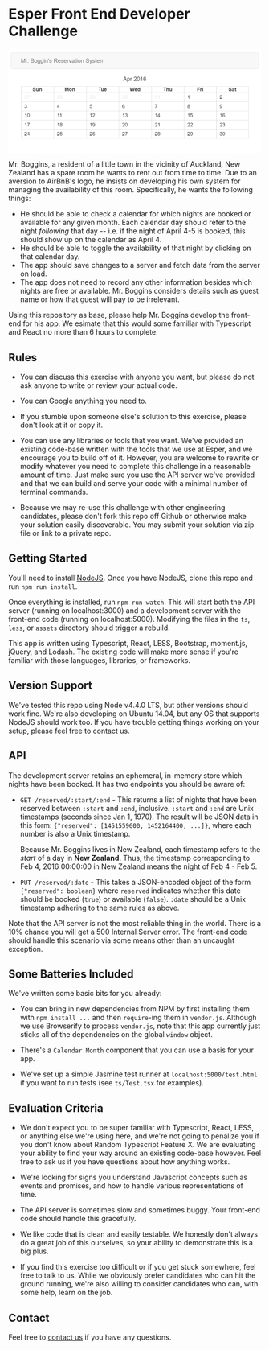 Esper Front End Developer Challenge
===================================

<img src="/screenshot.png" width="600px" align="center" />

Mr. Boggins, a resident of a little town in the vicinity of Auckland, New
Zealand has a spare room he wants to rent out from time to time. Due to an
aversion to AirBnB's logo, he insists on developing his own system for managing
the availability of this room. Specifically, he wants the following things:

* He should be able to check a calendar for which nights are booked or
  available for any given month. Each calendar day should refer to the night
  *following* that day -- i.e. if the night of April 4-5 is booked, this should
  show up on the  calendar as April 4.
* He should be able to toggle the availability of that night by clicking
  on that calendar day.
* The app should save changes to a server and fetch data from the server on
  load.
* The app does not need to record any other information besides which nights
  are free or available. Mr. Boggins considers details such as guest name or
  how that guest will pay to be irrelevant.

Using this repository as base, please help Mr. Boggins develop the front-end
for his app. We esimate that this would some familiar with Typescript and
React no more than 6 hours to complete.

Rules
-----
* You can discuss this exercise with anyone you want, but please do not ask
  anyone to write or review your actual code.

* You can Google anything you need to.

* If you stumble upon someone else's solution to this exercise, please don't
  look at it or copy it.

* You can use any libraries or tools that you want. We've provided an existing
  code-base written with the tools that we use at Esper, and we encourage you
  to build off of it. However, you are welcome to rewrite or modify whatever
  you need to complete this challenge in a reasonable amount of time. Just
  make sure you use the API server we've provided and that we can build and
  serve your code with a minimal number of terminal commands.

* Because we may re-use this challenge with other engineering candidates,
  please don't fork this repo off Github or otherwise make your solution
  easily discoverable. You may submit your solution via zip file or link
  to a private repo.


Getting Started
---------------
You'll need to install [NodeJS](https://nodejs.org/). Once you have NodeJS,
clone this repo and run `npm run install`.

Once everything is installed, run `npm run watch`. This will start both the
API server (running on localhost:3000) and a development server with the
front-end code (running on localhost:5000). Modifying the files in the `ts`,
`less`, or `assets` directory should trigger a rebuild.

This app is written using Typescript, React, LESS, Bootstrap, moment.js,
jQuery, and Lodash. The existing code will make more sense if you're familiar
with those languages, libraries, or frameworks.


Version Support
---------------
We've tested this repo using Node v4.4.0 LTS, but other versions should work
fine. We're also developing on Ubuntu 14.04, but any OS that supports NodeJS
should work too. If you have trouble getting things working on your setup,
please feel free to contact us.


API
---
The development server retains an ephemeral, in-memory store which nights have
been booked. It has two endpoints you should be aware of:

* `GET /reserved/:start/:end` - This returns a list of nights that have been
  reserved between `:start` and `:end`, inclusive. `:start` and `:end` are Unix timestamps (seconds since Jan 1, 1970). The result will be JSON data in this
  form: `{"reserved": [1451559600, 1452164400, ...]}`, where each number is
  also a Unix timestamp.

  Because Mr. Boggins lives in New Zealand, each timestamp refers to the
  *start* of a day in **New Zealand**. Thus, the timestamp corresponding to
  Feb 4, 2016 00:00:00 in New Zealand means the night of Feb 4 - Feb 5.

* `PUT /reserved/:date` - This takes a JSON-encoded object of the form
  `{"reserved": boolean}` where `reserved` indicates whether this date should
  be booked (`true`) or available (`false`). `:date` should be a Unix timestamp
  adhering to the same rules as above.

Note that the API server is not the most reliable thing in the world. There is
a 10% chance you will get a 500 Internal Server error. The front-end code
should handle this scenario via some means other than an uncaught exception.


Some Batteries Included
-----------------------
We've written some basic bits for you already:

* You can bring in new dependencies from NPM by first installing them with
  `npm install ...` and then `require`-ing them in `vendor.js`. Although we
  use Browserify to process `vendor.js`, note that this app currently just
  sticks all of the dependencies on the global `window` object.

* There's a `Calendar.Month` component that you can use a basis for your app.

* We've set up a simple Jasmine test runner at `localhost:5000/test.html`
  if you want to run tests (see `ts/Test.tsx` for examples).


Evaluation Criteria
-------------------
* We don't expect you to be super familiar with Typescript, React, LESS, or
  anything else we're using here, and we're not going to penalize you if you
  don't know about Random Typescript Feature X. We are evaluating your ability
  to find your way around an existing code-base however. Feel free to ask us
  if you have questions about how anything works.

* We're looking for signs you understand Javascript concepts such as events
  and promises, and how to handle various representations of time.

* The API server is sometimes slow and sometimes buggy. Your front-end code
  should handle this gracefully.

* We like code that is clean and easily testable. We honestly don't always do
  a great job of this ourselves, so your ability to demonstrate this is a big
  plus.

* If you find this exercise too difficult or if you get stuck somewhere, feel
  free to talk to us. While we obviously prefer candidates who can hit the
  ground running, we're also willing to consider candidates who can, with
  some help, learn on the job.


Contact
-------
Feel free to [contact us](https://esper.com/contact) if you have any questions.


